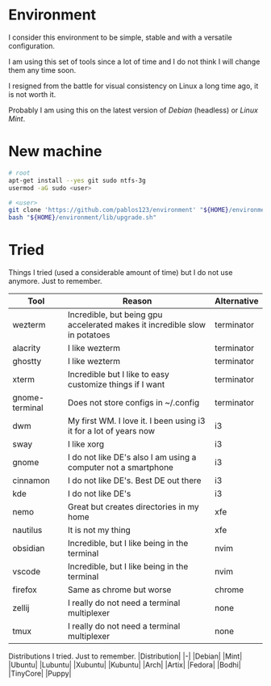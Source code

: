 # Environment
I consider this environment to be simple, stable and with a versatile configuration.

I am using this set of tools since a lot of time and I do not think I will change them any time soon.

I resigned from the battle for visual consistency on Linux a long time ago, it is not worth it.

Probably I am using this on the latest version of _Debian_ (headless) or _Linux Mint_.

# New machine
```bash
# root
apt-get install --yes git sudo ntfs-3g
usermod -aG sudo <user>

# <user>
git clone 'https://github.com/pablos123/environment' "${HOME}/environment"
bash "${HOME}/environment/lib/upgrade.sh"
```

# Tried
Things I tried (used a considerable amount of time) but I do not use anymore. Just to remember.

|Tool|Reason|Alternative|
|-|-|-|
|wezterm|Incredible, but being gpu accelerated makes it incredible slow in potatoes|terminator|
|alacrity|I like wezterm|terminator|
|ghostty|I like wezterm|terminator|
|xterm|Incredible but I like to easy customize things if I want|terminator|
|gnome-terminal|Does not store configs in ~/.config|terminator|
|dwm|My first WM. I love it. I been using i3 it for a lot of years now|i3|
|sway|I like xorg|i3|
|gnome|I do not like DE's also I am using a computer not a smartphone|i3|
|cinnamon|I do not like DE's. Best DE out there|i3|
|kde|I do not like DE's|i3|
|nemo|Great but creates directories in my home|xfe|
|nautilus|It is not my thing|xfe|
|obsidian|Incredible, but I like being in the terminal|nvim|
|vscode|Incredible, but I like being in the terminal|nvim|
|firefox|Same as chrome but worse|chrome|
|zellij|I really do not need a terminal multiplexer|none|
|tmux|I really do not need a terminal multiplexer|none|


Distributions I tried. Just to remember.
|Distribution|
|-|
|Debian|
|Mint|
|Ubuntu|
|Lubuntu|
|Xubuntu|
|Kubuntu|
|Arch|
|Artix|
|Fedora|
|Bodhi|
|TinyCore|
|Puppy|
